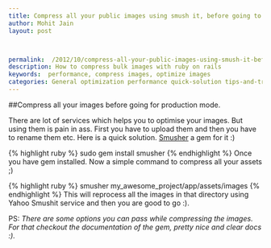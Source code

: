 ```yaml
---
title: Compress all your public images using smush it, before going to production mode
author: Mohit Jain
layout: post



permalink:  /2012/10/compress-all-your-public-images-using-smush-it-before-going-to-production-mode/
description: How to compress bulk images with ruby on rails
keywords:  performance, compress images, optimize images
categories: General optimization performance quick-solution tips-and-tricks
---
```


##Compress all your images before going for production mode.

There are lot of services which helps you to optimise your images. But using them is pain in ass. First you have to upload them and then you have to rename them etc. Here is a quick solution. [Smusher][1] a gem for it :)

 [1]: https://github.com/grosser/smusher

{% highlight ruby %}
sudo gem install smusher
{% endhighlight %}
Once you have gem installed. Now a simple command to compress all your assets ;)

{% highlight ruby %}
smusher my_awesome_project/app/assets/images
{% endhighlight %}
This will reprocess all the images in that directory using Yahoo Smushit service and then you are good to go :).

PS: <em>There are some options you can pass while compressing the images. For that checkout the documentation of the gem, pretty nice and clear docs :).</em>
